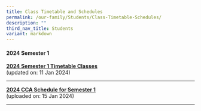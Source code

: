 ```yaml
---
title: Class Timetable and Schedules
permalink: /our-family/Students/Class-Timetable-Schedules/
description: ""
third_nav_title: Students
variant: markdown
---
```

#### **2024 Semester 1**

**[2024 Semester 1 Timetable Classes](/files/Students/Class%20Timetable%20Schedules/2024_Sem_1_Timetable___Classes__Revised___11_Jan_2024_.pdf)**<br>(updated on: 11 Jan 2024)<br>

---
**[2024 CCA Schedule for Semester 1](/files/Students/Class%20Timetable%20Schedules/2024_cca_schedule____sem_1__final_.pdf)**<br>(uploaded on: 15 Jan 2024)<br>

---


